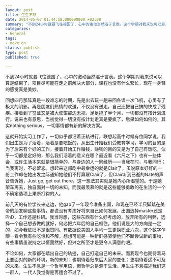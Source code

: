 ```yaml
---
layout: post
title: 生生不息
date: 2014-05-07 01:44:18.000000000 +02:00
summary: "不到24小时就要飞往德国了，心中的激动当然溢于言表。这个学期对我来说可以算是结束了，项目尽可能在走之前解决大部分，课程也没有什么繁忙，现在一身轻的感觉真是美妙。"
categories:
- General
tags:
- move on
status: publish
type: post
published: true

---
```


不到24小时就要飞往德国了，心中的激动当然溢于言表。这个学期对我来说可以算是结束了，项目尽可能在走之前解决大部分，课程也没有什么繁忙，现在一身轻的感觉真是美妙。

回想四月那阵真是一段难忘的时期，先是出去玩一趟来回各误一次飞机，心里有了极大的阴影。再是朋友们热情的欢送，不仅没有送走，自己还把自己搞的快成了残疾。接着到了签证又是被大使馆那边无视，足足拖了半个月，一切都没有按计划进行。说来也有意思，当初觉得一切没有按计划走真是要疯了，后果如何如何的，其实nothing serious，一切事情都有新的解决方案。

这就开始实习工作了，一切似乎都沿着正轨进行，联想起高中时候有位同学说，我们出生是为了活着，活着是要吃饭的，从出生开始我们受教育学习，学习的目的是为了后来有个好的工作，接着开始工作赚钱，赚钱的目的又是为了自己有饭吃，似乎一切都是定好的，那么我们活着的意义在哪？最近看《六尺之下》也有一些体会，或许生活本来就是很简单的，与身边的人一同经历——当我在时，与我同行；当我离时，不必留恋。想起来这部剧中最幸运的就是Clair了，虽说原本好好的一份工作却在她出发之际通知她他们不打算雇Clair了，但Clair听到已逝的Nate的声音告诉她，Just go, get out there，这一想法其实就是她内心所渴望的。于是她架车离去，独自面对一切的未知。而我最羡慕的就是这些能够勇敢的在生活的一个不确定选项上果断打钩的人。

前几天的有位学长来这边，他gap了一年现今准备出国，和现在已经半只脚踏在美帝的朋友聊这些事情，都说没有考虑好将来自己如何发展，出国选择master还是PhD，工作还是科研。我当时想，这些东西有什么好考虑的，放开所有的利弊，选择一个自己想去做的就好，何必把六年后的自己框住。他们说是大的方向是一定的，如今我依旧不是很赞同。有数据说美国人平均一生更换职业六次，这个数字乍眼一看令我有些吃惊和不解，想想可能是一种新鲜感驱使他们不断尝试新的事物，有些事情虽说持之以恒固然好，但兴之所至才是更令人满意的吧。

不论如何，大家都在踏出自己的轨迹，自己打造自己的未来。而我现今也期待着马上要面对的新的环境，新的未知；也期待着归来后大家的变化；更期待着遥不可及的未来。生生不息是一个哲学用语，但哲学总是源于生活。用生生不息描述我们这一群人，一代人我觉得是再适合不过了。